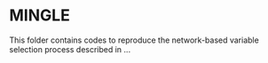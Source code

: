 # MINGLE
This folder contains codes to reproduce the network-based variable selection process described in ...
